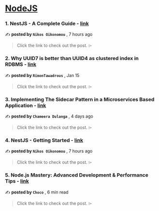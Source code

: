 
<h1><a href=https://medium.com/tag/nodejs/recommended target="_blank" rel="noopener noreferrer">NodeJS</a></h1>
<h3>1. NestJS - A Complete Guide - <a href=https://medium.com/@nikoikonomou92/nestjs-a-complete-guide-7b0aec4797d3?source=tag_recommended_feed---------0-84----------nodejs----------acb8542c_8885_43f1_82fa_95b6e508d845------- target="_blank" rel="noopener noreferrer">link</a></h3>

✍️ **posted by `Nikos Oikonomou`** <date> , 7 hours ago</date>

<blockquote>Click the link to check out the post. ⌲</blockquote>

<h3>2. Why UUID7 is better than UUID4 as clustered index in RDBMS - <a href=https://medium.com/@rtawadrous/why-uuid7-is-better-than-uuid4-as-clustered-index-edb02bf70056?source=tag_recommended_feed---------1-107----------nodejs----------acb8542c_8885_43f1_82fa_95b6e508d845------- target="_blank" rel="noopener noreferrer">link</a></h3>

✍️ **posted by `RimonTawadrous`** <date> , Jan 15</date>

<blockquote>Click the link to check out the post. ⌲</blockquote>

<h3>3. Implementing The Sidecar Pattern in a Microservices Based Application - <a href=https://medium.com/bitsrc/implementing-the-sidecar-pattern-in-nodejs-2ec3954fe9b6?source=tag_recommended_feed---------2-85----------nodejs----------acb8542c_8885_43f1_82fa_95b6e508d845------- target="_blank" rel="noopener noreferrer">link</a></h3>

✍️ **posted by `Chameera Dulanga`** <date> , 4 days ago</date>

<blockquote>Click the link to check out the post. ⌲</blockquote>

<h3>4. NestJS - Getting Started - <a href=https://medium.com/@nikoikonomou92/nestjs-getting-started-29b03fe1666a?source=tag_recommended_feed---------3-84----------nodejs----------acb8542c_8885_43f1_82fa_95b6e508d845------- target="_blank" rel="noopener noreferrer">link</a></h3>

✍️ **posted by `Nikos Oikonomou`** <date> , 7 hours ago</date>

<blockquote>Click the link to check out the post. ⌲</blockquote>

<h3>5. Node.js Mastery: Advanced Development & Performance Tips - <a href=https://medium.com/@Choco23/node-js-mastery-advanced-development-performance-tips-da07355c1e8a?source=tag_recommended_feed---------4-107----------nodejs----------acb8542c_8885_43f1_82fa_95b6e508d845------- target="_blank" rel="noopener noreferrer">link</a></h3>

✍️ **posted by `Choco`** <date> , 6 min read</date>

<blockquote>Click the link to check out the post. ⌲</blockquote>


